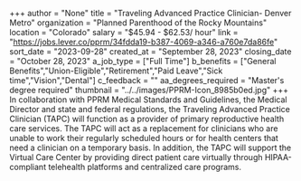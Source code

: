 +++
author = "None"
title = "Traveling Advanced Practice Clinician- Denver Metro"
organization = "Planned Parenthood of the Rocky Mountains"
location = "Colorado"
salary = "$45.94 - $62.53/ hour"
link = "https://jobs.lever.co/pprm/34fdda19-b387-4069-a346-a760e7da86fe"
sort_date = "2023-09-28"
created_at = "September 28, 2023"
closing_date = "October 28, 2023"
a_job_type = ["Full Time"]
b_benefits = ["General Benefits","Union-Eligible","Retirement","Paid Leave","Sick time","Vision","Dental"]
c_feedback = ""
aa_degrees_required = "Master's degree required"
thumbnail = "../../images/PPRM-Icon_8985b0ed.jpg"
+++
In collaboration with PPRM Medical Standards and Guidelines, the Medical Director and state and federal regulations, the Traveling Advanced Practice Clinician (TAPC) will function as a provider of primary reproductive health care services. The TAPC will act as a replacement for clinicians who are unable to work their regularly scheduled hours or for health centers that need a clinician on a temporary basis. In addition, the TAPC will support the Virtual Care Center by providing direct patient care virtually through HIPAA-compliant telehealth platforms and centralized care programs.